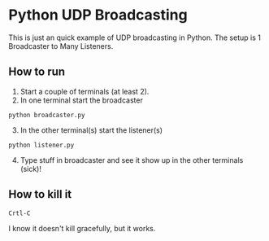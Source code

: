 Python UDP Broadcasting
================================

This is just an quick example of UDP broadcasting in Python.
The setup is 1 Broadcaster to Many Listeners.

## How to run

1. Start a couple of terminals (at least 2).
2. In one terminal start the broadcaster

```
python broadcaster.py
```

3. In the other terminal(s) start the listener(s)

```
python listener.py
```

4. Type stuff in broadcaster and see it show up in the other terminals (sick)!


## How to kill it

```
Crtl-C
```

I know it doesn't kill gracefully, but it works.
